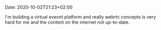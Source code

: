 Date: 2020-10-02T21:23+02:00  


I'm building a virtual evevnt platform and really webrtc concepts
is very hard for me and the content on the internet not up-to-date.
